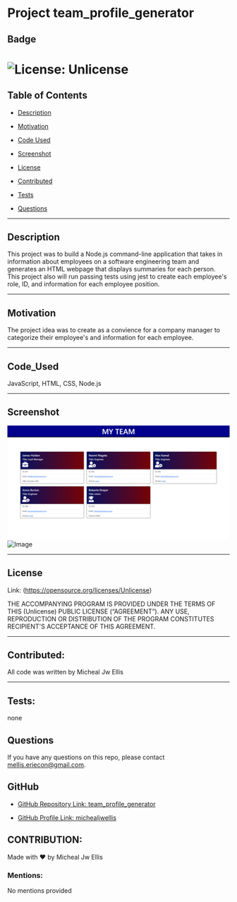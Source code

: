 # Project team_profile_generator

## Badge

# ![License: Unlicense](https://img.shields.io/badge/license-Unlicense-black.svg)

## Table of Contents

- [Description](#description)

- [Motivation](#motivation)

- [Code Used](#code_used)

- [Screenshot](#screenshot)

- [License](#license)

- [Contributed](#contributed)

- [Tests](#tests)

- [Questions](#questions)

---

## Description

This project was to build a Node.js command-line application that takes in information about employees on a software engineering team and generates an HTML webpage that displays summaries for each person. This project also will run passing tests using jest to create each employee's role, ID, and information for each employee position.

---

## Motivation

The project idea was to create as a convience for a company manager to categorize their employee's and information for each employee.

---

## Code_Used

JavaScript, HTML, CSS, Node.js

---

## Screenshot

![team_profile_generator](/src/2021-04-25_18h40_16.png)
![Image](https://drive.google.com/file/d/1p1-l6n3YIWwZdqHiQgqE6yb7dx8eXVSA/view)

---

## License

Link: (https://opensource.org/licenses/Unlicense)

THE ACCOMPANYING PROGRAM IS PROVIDED UNDER THE TERMS OF THIS (Unlicense) PUBLIC LICENSE (“AGREEMENT”). ANY USE, REPRODUCTION OR DISTRIBUTION OF THE PROGRAM CONSTITUTES RECIPIENT'S ACCEPTANCE OF THIS AGREEMENT.

---

## Contributed:

All code was written by Micheal Jw Ellis

---

## Tests:

none

## Questions

If you have any questions on this repo, please contact mellis.eriecon@gmail.com.

## GitHub

- [GitHub Repository Link: team_profile_generator](https://github.com/michealjwellis/team_profile_generator)

- [GitHub Profile Link: michealjwellis](https://github.com/michealjwellis)

## CONTRIBUTION:

Made with ❤️ by Micheal Jw Ellis

### Mentions:

No mentions provided
